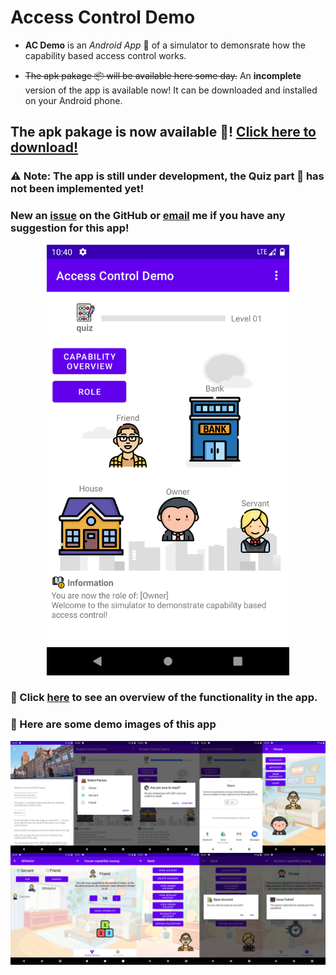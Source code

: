 # Access Control Demo

- __AC Demo__ is an _Android App_ :iphone: of a simulator to demonsrate how the capability based access control works.

- ~~The apk pakage :package: will be available here some day.~~ An __incomplete__ version of the app is available now! It can be downloaded and installed on your Android phone.

## The apk pakage is now available :tada:! [Click here to download!](https://github.com/YechengChu/ACDemo/raw/master/ACDemo.apk)

### :warning: Note: The app is still under development, the Quiz part :pencil: has not been implemented yet!

### New an [issue](https://github.com/YechengChu/ACDemo/issues/new) on the GitHub or [email](mailto:yecheng.chu@student.manchester.ac.uk) me if you have any suggestion for this app!

<div align=center><img src="images/main_page.png" width="388" height="689"/></div>

### :eyes: Click [here](./FuncOverview.html) to see an overview of the functionality in the app.

### :eyes: Here are some demo images of this app 

<div align=center><img src="images/demo_img.png"/></div>
